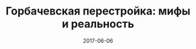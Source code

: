 ---
layout: post
title: "Горбачевская перестройка: мифы и реальность"
date: 2017-06-06
file: 2017-06-06-sadovsky
excerpt: "Гость программы — Якуб Садовский"
summary: "Гость программы — Якуб Садовский, культуролог, семиотик культуры, доктор исторических наук, сотрудник Института восточнославянской филологии Ягеллонского университета и Института истории Папского университета Иоанна Павла II в Кракове."
duration: "01:00:57"
length: "34649013"
explicit: "no"
block: "no"
---
